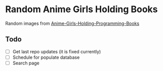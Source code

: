 # Random Anime Girls Holding Books

Random images from [Anime-Girls-Holding-Programming-Books](https://github.com/cat-milk/Anime-Girls-Holding-Programming-Books)

## Todo

- [ ] Get last repo updates (it is fixed currently)
- [ ] Schedule for populate database
- [ ] Search page
